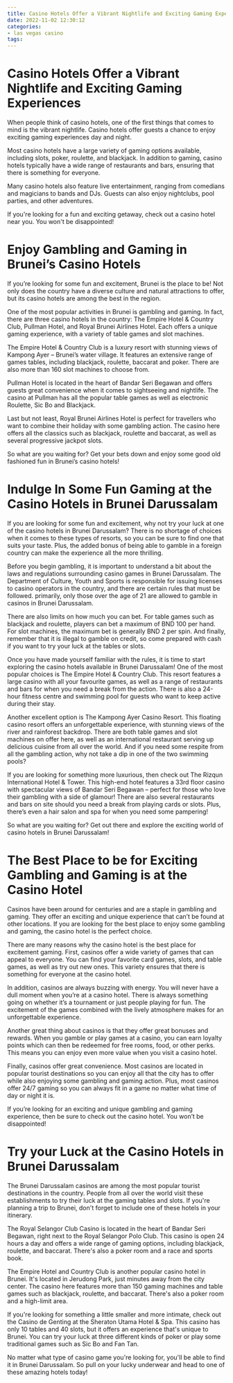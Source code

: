 ```yaml
---
title: Casino Hotels Offer a Vibrant Nightlife and Exciting Gaming Experiences 
date: 2022-11-02 12:30:12
categories:
- las vegas casino
tags:
---
```



#  Casino Hotels Offer a Vibrant Nightlife and Exciting Gaming Experiences 

When people think of casino hotels, one of the first things that comes to mind is the vibrant nightlife. Casino hotels offer guests a chance to enjoy exciting gaming experiences day and night.

Most casino hotels have a large variety of gaming options available, including slots, poker, roulette, and blackjack. In addition to gaming, casino hotels typically have a wide range of restaurants and bars, ensuring that there is something for everyone.

Many casino hotels also feature live entertainment, ranging from comedians and magicians to bands and DJs. Guests can also enjoy nightclubs, pool parties, and other adventures.

If you're looking for a fun and exciting getaway, check out a casino hotel near you. You won't be disappointed!

#  Enjoy Gambling and Gaming in Brunei’s Casino Hotels 

If you’re looking for some fun and excitement, Brunei is the place to be! Not only does the country have a diverse culture and natural attractions to offer, but its casino hotels are among the best in the region.

One of the most popular activities in Brunei is gambling and gaming. In fact, there are three casino hotels in the country: The Empire Hotel & Country Club, Pullman Hotel, and Royal Brunei Airlines Hotel. Each offers a unique gaming experience, with a variety of table games and slot machines.

The Empire Hotel & Country Club is a luxury resort with stunning views of Kampong Ayer – Brunei’s water village. It features an extensive range of games tables, including blackjack, roulette, baccarat and poker. There are also more than 160 slot machines to choose from.

Pullman Hotel is located in the heart of Bandar Seri Begawan and offers guests great convenience when it comes to sightseeing and nightlife. The casino at Pullman has all the popular table games as well as electronic Roulette, Sic Bo and Blackjack.

Last but not least, Royal Brunei Airlines Hotel is perfect for travellers who want to combine their holiday with some gambling action. The casino here offers all the classics such as blackjack, roulette and baccarat, as well as several progressive jackpot slots.

So what are you waiting for? Get your bets down and enjoy some good old fashioned fun in Brunei’s casino hotels!

#  Indulge In Some Fun Gaming at the Casino Hotels in Brunei Darussalam 

If you are looking for some fun and excitement, why not try your luck at one of the casino hotels in Brunei Darussalam? There is no shortage of choices when it comes to these types of resorts, so you can be sure to find one that suits your taste. Plus, the added bonus of being able to gamble in a foreign country can make the experience all the more thrilling.

Before you begin gambling, it is important to understand a bit about the laws and regulations surrounding casino games in Brunei Darussalam. The Department of Culture, Youth and Sports is responsible for issuing licenses to casino operators in the country, and there are certain rules that must be followed. primarily, only those over the age of 21 are allowed to gamble in casinos in Brunei Darussalam.

There are also limits on how much you can bet. For table games such as blackjack and roulette, players can bet a maximum of BND 100 per hand. For slot machines, the maximum bet is generally BND 2 per spin. And finally, remember that it is illegal to gamble on credit, so come prepared with cash if you want to try your luck at the tables or slots.

Once you have made yourself familiar with the rules, it is time to start exploring the casino hotels available in Brunei Darussalam! One of the most popular choices is The Empire Hotel & Country Club. This resort features a large casino with all your favourite games, as well as a range of restaurants and bars for when you need a break from the action. There is also a 24-hour fitness centre and swimming pool for guests who want to keep active during their stay.

Another excellent option is The Kampong Ayer Casino Resort. This floating casino resort offers an unforgettable experience, with stunning views of the river and rainforest backdrop. There are both table games and slot machines on offer here, as well as an international restaurant serving up delicious cuisine from all over the world. And if you need some respite from all the gambling action, why not take a dip in one of the two swimming pools?

If you are looking for something more luxurious, then check out The Rizqun International Hotel & Tower. This high-end hotel features a 33rd floor casino with spectacular views of Bandar Seri Begawan – perfect for those who love their gambling with a side of glamour! There are also several restaurants and bars on site should you need a break from playing cards or slots. Plus, there’s even a hair salon and spa for when you need some pampering!

So what are you waiting for? Get out there and explore the exciting world of casino hotels in Brunei Darussalam!

#  The Best Place to be for Exciting Gambling and Gaming is at the Casino Hotel 
Casinos have been around for centuries and are a staple in gambling and gaming. They offer an exciting and unique experience that can’t be found at other locations. If you are looking for the best place to enjoy some gambling and gaming, the casino hotel is the perfect choice.

There are many reasons why the casino hotel is the best place for excitement gaming. First, casinos offer a wide variety of games that can appeal to everyone. You can find your favorite card games, slots, and table games, as well as try out new ones. This variety ensures that there is something for everyone at the casino hotel.

In addition, casinos are always buzzing with energy. You will never have a dull moment when you’re at a casino hotel. There is always something going on whether it’s a tournament or just people playing for fun. The excitement of the games combined with the lively atmosphere makes for an unforgettable experience.

Another great thing about casinos is that they offer great bonuses and rewards. When you gamble or play games at a casino, you can earn loyalty points which can then be redeemed for free rooms, food, or other perks. This means you can enjoy even more value when you visit a casino hotel.

Finally, casinos offer great convenience. Most casinos are located in popular tourist destinations so you can enjoy all that the city has to offer while also enjoying some gambling and gaming action. Plus, most casinos offer 24/7 gaming so you can always fit in a game no matter what time of day or night it is.

If you’re looking for an exciting and unique gambling and gaming experience, then be sure to check out the casino hotel. You won’t be disappointed!

#  Try your Luck at the Casino Hotels in Brunei Darussalam

The Brunei Darussalam casinos are among the most popular tourist destinations in the country. People from all over the world visit these establishments to try their luck at the gaming tables and slots. If you're planning a trip to Brunei, don't forget to include one of these hotels in your itinerary.

The Royal Selangor Club Casino is located in the heart of Bandar Seri Begawan, right next to the Royal Selangor Polo Club. This casino is open 24 hours a day and offers a wide range of gaming options, including blackjack, roulette, and baccarat. There's also a poker room and a race and sports book.

The Empire Hotel and Country Club is another popular casino hotel in Brunei. It's located in Jerudong Park, just minutes away from the city center. The casino here features more than 150 gaming machines and table games such as blackjack, roulette, and baccarat. There's also a poker room and a high-limit area.

If you're looking for something a little smaller and more intimate, check out the Casino de Genting at the Sheraton Utama Hotel & Spa. This casino has only 10 tables and 40 slots, but it offers an experience that's unique to Brunei. You can try your luck at three different kinds of poker or play some traditional games such as Sic Bo and Fan Tan.

No matter what type of casino game you're looking for, you'll be able to find it in Brunei Darussalam. So pull on your lucky underwear and head to one of these amazing hotels today!
